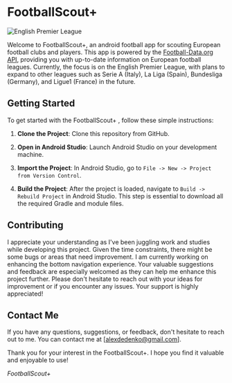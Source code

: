 # FootballScout+

![English Premier League](skysports-premier-league-promo_5897092.png)


Welcome to FootballScout+, an android football app for scouting European football clubs and players. 
This app is powered by the [Football-Data.org API](https://www.football-data.org/), providing you with up-to-date information on European football leagues. Currently, the focus is on the English Premier League, with plans to expand to other leagues such as Serie A (Italy), La Liga (Spain), Bundesliga (Germany), and Ligue1 (France) in the future. 

## Getting Started

To get started with the FootballScout+ , follow these simple instructions:

1. **Clone the Project**: Clone this repository from GitHub.

2. **Open in Android Studio**: Launch Android Studio on your development machine.

3. **Import the Project**: In Android Studio, go to `File -> New -> Project from Version Control`.

4. **Build the Project**: After the project is loaded, navigate to `Build -> Rebuild Project` in Android Studio. This step is essential to download all the required Gradle and module files.

## Contributing

I appreciate your understanding as I've been juggling work and studies while developing this project. 
Given the time constraints, there might be some bugs or areas that need improvement. 
I am currently working on enhancing the bottom navigation experience.
Your valuable suggestions and feedback are especially welcomed as they can help me enhance this project further. Please don't hesitate to reach out with your ideas for improvement or if you encounter any issues. Your support is highly appreciated!

## Contact Me

If you have any questions, suggestions, or feedback, don't hesitate to reach out to me. You can contact me at [alexdedenko@gmail.com].

Thank you for your interest in the FootballScout+. I hope you find it valuable and enjoyable to use!


*FootballScout+*
